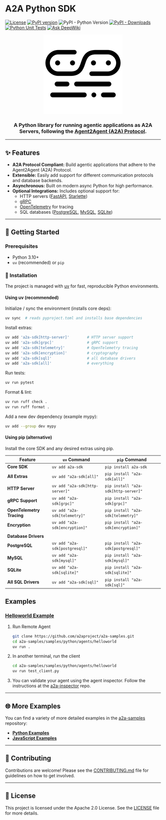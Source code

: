 # A2A Python SDK

[![License](https://img.shields.io/badge/License-Apache_2.0-blue.svg)](LICENSE)
[![PyPI version](https://img.shields.io/pypi/v/a2a-sdk)](https://pypi.org/project/a2a-sdk/)
![PyPI - Python Version](https://img.shields.io/pypi/pyversions/a2a-sdk)
[![PyPI - Downloads](https://img.shields.io/pypi/dw/a2a-sdk)](https://pypistats.org/packages/a2a-sdk)
[![Python Unit Tests](https://github.com/a2aproject/a2a-python/actions/workflows/unit-tests.yml/badge.svg)](https://github.com/a2aproject/a2a-python/actions/workflows/unit-tests.yml)
[![Ask DeepWiki](https://deepwiki.com/badge.svg)](https://deepwiki.com/a2aproject/a2a-python)

<!-- markdownlint-disable no-inline-html -->

<div align="center">
   <img src="https://raw.githubusercontent.com/a2aproject/A2A/refs/heads/main/docs/assets/a2a-logo-black.svg" width="256" alt="A2A Logo"/>
   <h3>
      A Python library for running agentic applications as A2A Servers, following the <a href="https://a2a-protocol.org">Agent2Agent (A2A) Protocol</a>.
   </h3>
</div>

<!-- markdownlint-enable no-inline-html -->

---

## ✨ Features

- **A2A Protocol Compliant:** Build agentic applications that adhere to the Agent2Agent (A2A) Protocol.
- **Extensible:** Easily add support for different communication protocols and database backends.
- **Asynchronous:** Built on modern async Python for high performance.
- **Optional Integrations:** Includes optional support for:
  - HTTP servers ([FastAPI](https://fastapi.tiangolo.com/), [Starlette](https://www.starlette.io/))
  - [gRPC](https://grpc.io/)
  - [OpenTelemetry](https://opentelemetry.io/) for tracing
  - SQL databases ([PostgreSQL](https://www.postgresql.org/), [MySQL](https://www.mysql.com/), [SQLite](https://sqlite.org/))

---

## 🚀 Getting Started

### Prerequisites

- Python 3.10+
- `uv` (recommended) or `pip`

### 🔧 Installation

The project is managed with [uv](https://github.com/astral-sh/uv) for fast, reproducible Python environments.

#### Using uv (recommended)

Initialize / sync the environment (installs core deps):

```bash
uv sync  # reads pyproject.toml and installs base dependencies
```

Install extras:

```bash
uv add 'a2a-sdk[http-server]'        # HTTP server support
uv add 'a2a-sdk[grpc]'               # gRPC support
uv add 'a2a-sdk[telemetry]'          # OpenTelemetry tracing
uv add 'a2a-sdk[encryption]'         # cryptography
uv add 'a2a-sdk[sql]'                # all database drivers
uv add 'a2a-sdk[all]'                # everything
```

Run tests:

```bash
uv run pytest
```

Format & lint:

```bash
uv run ruff check .
uv run ruff format .
```

Add a new dev dependency (example mypy):

```bash
uv add --group dev mypy
```

#### Using pip (alternative)

Install the core SDK and any desired extras using pip.

| Feature                   | `uv` Command                    | `pip` Command                        |
| ------------------------- | ------------------------------- | ------------------------------------ |
| **Core SDK**              | `uv add a2a-sdk`                | `pip install a2a-sdk`                |
| **All Extras**            | `uv add "a2a-sdk[all]"`         | `pip install "a2a-sdk[all]"`         |
| **HTTP Server**           | `uv add "a2a-sdk[http-server]"` | `pip install "a2a-sdk[http-server]"` |
| **gRPC Support**          | `uv add "a2a-sdk[grpc]"`        | `pip install "a2a-sdk[grpc]"`        |
| **OpenTelemetry Tracing** | `uv add "a2a-sdk[telemetry]"`   | `pip install "a2a-sdk[telemetry]"`   |
| **Encryption**            | `uv add "a2a-sdk[encryption]"`  | `pip install "a2a-sdk[encryption]"`  |
|                           |                                 |                                      |
| **Database Drivers**      |                                 |                                      |
| **PostgreSQL**            | `uv add "a2a-sdk[postgresql]"`  | `pip install "a2a-sdk[postgresql]"`  |
| **MySQL**                 | `uv add "a2a-sdk[mysql]"`       | `pip install "a2a-sdk[mysql]"`       |
| **SQLite**                | `uv add "a2a-sdk[sqlite]"`      | `pip install "a2a-sdk[sqlite]"`      |
| **All SQL Drivers**       | `uv add "a2a-sdk[sql]"`         | `pip install "a2a-sdk[sql]"`         |

## Examples

### [Helloworld Example](https://github.com/a2aproject/a2a-samples/tree/main/samples/python/agents/helloworld)

1. Run Remote Agent

   ```bash
   git clone https://github.com/a2aproject/a2a-samples.git
   cd a2a-samples/samples/python/agents/helloworld
   uv run .
   ```

2. In another terminal, run the client

   ```bash
   cd a2a-samples/samples/python/agents/helloworld
   uv run test_client.py
   ```

3. You can validate your agent using the agent inspector. Follow the instructions at the [a2a-inspector](https://github.com/a2aproject/a2a-inspector) repo.

---

## 🌐 More Examples

You can find a variety of more detailed examples in the [a2a-samples](https://github.com/a2aproject/a2a-samples) repository:

- **[Python Examples](https://github.com/a2aproject/a2a-samples/tree/main/samples/python)**
- **[JavaScript Examples](https://github.com/a2aproject/a2a-samples/tree/main/samples/js)**

---

## 🤝 Contributing

Contributions are welcome! Please see the [CONTRIBUTING.md](CONTRIBUTING.md) file for guidelines on how to get involved.

---

## 📄 License

This project is licensed under the Apache 2.0 License. See the [LICENSE](LICENSE) file for more details.
